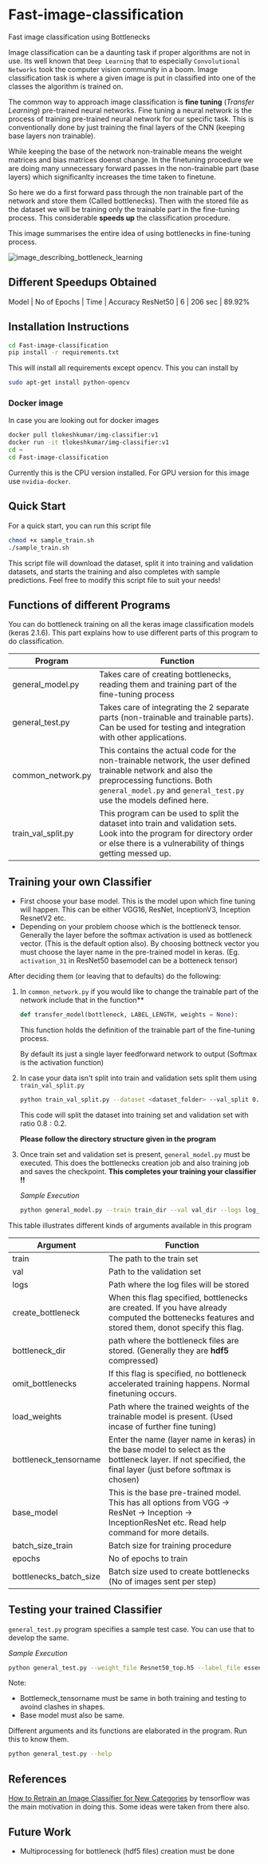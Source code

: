 # Fast-image-classification
Fast image classification using Bottlenecks

Image classification can be a daunting task if proper algorithms are not in use. Its well known that `Deep Learning` that to especially `Convolutional Networks` took the computer vision community in a boom. Image classification task is where a given image is put in classified into one of the classes the algorithm is trained on. 


The common way to approach image classification is **fine tuning** (*Transfer Learning*) pre-trained neural networks. Fine tuning a neural network is the process of training pre-trained neural network for our specific task. This is conventionally done by just training the final layers of the CNN (keeping base layers non trainable). 

While keeping the base of the network non-trainable means the weight matrices and bias matrices doenst change. In the finetuning procedure we are doing many unnecessary forward passes in the non-trainable part (base layers) which significanlty increases the time taken to finetune. 

So here we do a first forward pass through the non trainable part of the network and store them (Called bottlenecks). Then with the stored file as the dataset we will be training only the trainable part in the fine-tuning process. This considerable **speeds up** the classification procedure.

This image summarises the entire idea of using bottlenecks in fine-tuning process.

![image_describing_bottleneck_learning](./images/bottlenecks.png)

## Different Speedups Obtained
Model | No of Epochs | Time | Accuracy
ResNet50 | 6 | 206 sec | 89.92%
## Installation Instructions

```bash
cd Fast-image-classification
pip install -r requirements.txt
```

This will install all requirements except opencv. This you can install by 

```bash
sudo apt-get install python-opencv
```
### Docker image

In case you are looking out for docker images 

```bash
docker pull tlokeshkumar/img-classifier:v1
docker run -it tlokeshkumar/img-classifier:v1
cd ~
cd Fast-image-classification
```

Currently this is the CPU version installed. For GPU version for this image use `nvidia-docker`.

## Quick Start

For a quick start, you can run this script file

```bash
chmod +x sample_train.sh
./sample_train.sh
```

This script file will download the dataset, split it into training and validation datasets, and starts the training and also completes with sample predictions. Feel free to modify this script file to suit your needs!


## Functions of different Programs

You can do bottleneck training on all the keras image classification models (keras 2.1.6). This part explains how to use different parts of this program to do classification.

| Program | Function
--- | ---
 general_model.py | Takes care of creating bottlenecks, reading them and training part of the fine-tuning process
 general_test.py | Takes care of integrating the 2 separate parts (non-trainable and trainable parts). Can be used for testing and integration with other applications.
 common_network.py | This contains the actual code for the non-trainable network, the user defined trainable network and also the preprocessing functions. Both `general_model.py` and `general_test.py` use the models defined here.
train_val_split.py | This program can be used to split the dataset into train and validation sets. Look into the program for directory order or else there is a vulnerability of things getting messed up.

## Training your own Classifier

* First choose your base model. This is the model upon which fine tuning will happen. This can be either VGG16, ResNet, InceptionV3, Inception ResnetV2 etc.
* Depending on your problem choose which is the bottleneck tensor. Generally the layer before the softmax activation is used as bottleneck vector. (This is the default option also). By choosing bottneck vector you must choose the layer name in the pre-trained model in keras. (Eg. `activation_31` in ResNet50 basemodel can be a botteneck tensor)

After deciding them (or leaving that to defaults) do the following:

1. In `common_network.py` if you would like to change the trainable part of the network include that in the function**

    ```python
    def transfer_model(bottleneck, LABEL_LENGTH, weights = None):
    ```
    This function holds the definition of the trainable part of the fine-tuning process. 

    By default its just a single layer feedforward network to output (Softmax is the activation function)

2. In case your data isn't split into train and validation sets split them using `train_val_split.py`

    ```bash
    python train_val_split.py --dataset <dataset_folder> --val_split 0.2
    ```

    This code will split the dataset into training set and validation set with ratio $0.8:0.2$.

    **Please follow the directory structure given in the program**

3. Once train set and validation set is present, `general_model.py` must be executed. This does the bottlenecks creation job and also training job and saves the checkpoint. **This completes your training your classifier !!**

    _Sample Execution_
    ```bash
    python general_model.py --train train_dir --val val_dir --logs log_resnet --bottleneck_dir bottlenecks  --base_model resnet50 --bottlenecks_batch_size 100 --epochs 1 --bottleneck_tensorname activation_31
    ```

This table illustrates different kinds of arguments available in this program

| Argument | Function |
|---|---|
train | The path to the train set
val | Path to the validation set
logs | Path where the log files will be stored
create_bottleneck | When this flag specified, bottlenecks are created. If you have already computed the bottenecks features and stored them, donot specify this flag.
bottleneck_dir | path where the bottleneck files are stored. (Generally they are **hdf5** compressed)
omit_bottlenecks | If this flag is specified, no bottleneck accelerated training happens. Normal finetuning occurs.
load_weights | Path where the trained weights of the trainable model is present. (Used incase of further fine tuning)
bottleneck_tensorname | Enter the name (layer name in keras) in the base model to select as the bottleneck layer. If not specified, the final layer (just before softmax is chosen)
base_model | This is the base pre-trained model. This has all options from VGG -> ResNet -> Inception -> InceptionResNet etc. Read help command for more details.
batch_size_train | Batch size for training procedure
epochs | No of epochs to train
bottlenecks_batch_size | Batch size used to create bottlenecks (No of images sent per step)

## Testing your trained Classifier

`general_test.py` program specifies a sample test case. You can use that to develop the same. 

_Sample Execution_
```bash
python general_test.py --weight_file Resnet50_top.h5 --label_file essential_files/label_map.json --img_dir val_dir/daisy --base_model resnet50 --bottleneck_tensorname activation_31
```
Note:
* Bottlemeck_tensorname must be same in both training and testing to avoind clashes in shapes.
* Base model must also be same.

Different arguments and its functions are elaborated in the program. Run this to know them.

```bash
python general_test.py --help
```
## References

[How to Retrain an Image Classifier for New Categories](https://www.tensorflow.org/tutorials/image_retraining)  by tensorflow was the main motivation in doing this. Some ideas were taken from there also.

## Future Work

- Multiprocessing for bottleneck (hdf5 files) creation must be done